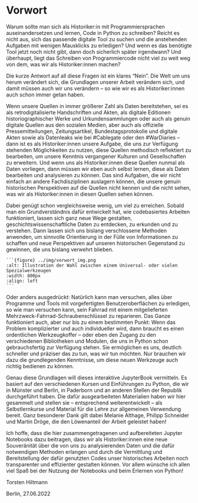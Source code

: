 # Vorwort

Warum sollte man sich als Historiker:in mit Programmiersprachen auseinandersetzen und lernen, Code in Python zu schreiben? Reicht es nicht aus, sich das passende digitale Tool zu suchen und die anstehenden Aufgaben mit wenigen Mausklicks zu erledigen? Und wenn es das benötigte Tool jetzt noch nicht gibt, dann doch sicherlich später irgendwann? Und überhaupt, liegt das Schreiben von Programmiercode nicht viel zu weit weg von dem, was wir als Historiker:innen machen?

Die kurze Antwort auf all diese Fragen ist ein klares “Nein”. Die Welt um uns herum verändert sich, die Grundlagen unserer Arbeit verändern sich, und damit müssen auch wir uns verändern – so wie wir es als Historiker:innen auch schon immer getan haben.

Wenn unsere Quellen in immer größerer Zahl als Daten bereitstehen, sei es als retrodigitalisierte Handschriften und Akten, als digitale Editionen historiographischer Werke und Urkundensammlungen oder auch als genuin digitale Quellen aus den sozialen Medien, aber auch als offizielle Pressemitteilungen, Zeitungsartikel, Bundestagsprotokolle und digitale Akten sowie als Datenleaks wie bei #Cablegate oder den #WarDiaries – dann ist es als Historiker:innen unsere Aufgabe, die uns zur Verfügung stehenden Möglichkeiten zu nutzen, diese Quellen methodisch reflektiert zu bearbeiten, um unsere Kenntnis vergangener Kulturen und Gesellschaften zu erweitern. Und wenn uns als Historiker:innen diese Quellen nunmal als Daten vorliegen, dann müssen wir eben auch selbst lernen, diese als Daten bearbeiten und analysieren zu können. Das sind Aufgaben, die wir nicht einfach an andere Fachdisziplinen auslagern können, die unsere genuin historischen Perspektiven auf die Quellen nicht kennen und die nicht sehen, was wir als Historiker:innen in diesen Quellen sehen können.

Dabei genügt schon vergleichsweise wenig, um viel zu erreichen. Sobald man ein Grundverständnis dafür entwickelt hat, wie codebasiertes Arbeiten funktioniert, lassen sich ganz neue Wege gestalten, geschichtswissenschaftliche Daten zu entdecken, zu erkunden und zu verstehen. Dann lassen sich uns bislang verschlossene Methoden anwenden, um sinnvolle Orientierung in der Fülle von Informationen zu schaffen und neue Perspektiven auf unseren historischen Gegenstand zu gewinnen, die uns bislang verwehrt blieben.

````{div} full-width
```{figure} ../img/vorwort_img.png
:alt: Illustration der Wahl zwischen einem Universal- oder vielen Spezialwerkzeugen
:width: 800px
:align: left
```
````

Oder anders ausgedrückt: Natürlich kann man versuchen, alles über Programme und Tools mit vorgefertigten Benutzeroberflächen zu erledigen, so wie man versuchen kann, sein Fahrrad mit einem mitgelieferten Mehrzweck-Fahrrad-Schraubenschlüssel zu reparieren. Das Ganze funktioniert auch, aber nur bis zu einem bestimmten Punkt: Wenn das Problem komplizierter und auch individueller wird, dann braucht es einen ordentlichen Werkzeugkoffer – oder eben den Zugang zu den verschiedenen Bibliotheken und Modulen, die uns in Python schon gebrauchsfertig zur Verfügung stehen. Sie ermöglichen es uns, deutlich schneller und präziser das zu tun, was wir tun möchten. Nur brauchen wir dazu die grundlegenden Kenntnisse, um diese neuen Werkzeuge auch richtig bedienen zu können.

Genau diese Grundlagen will dieses interaktive JupyterBook vermitteln. Es basiert auf den verschiedenen Kursen und Einführungen zu Python, die wir in Münster und Berlin, in Paderborn und an anderen Stellen der Republik durchgeführt haben. Die dafür ausgearbeiteten Materialien haben wir hier gesammelt und stellen sie – entsprechend weiterentwickelt – als Selbstlernkurse und Material für die Lehre zur allgemeinen Verwendung bereit. Ganz besonderer Dank gilt dabei Melanie Althage, Philipp Schneider und Martin Dröge, die den Löwenanteil der Arbeit geleistet haben!

Ich hoffe, dass die hier zusammengetragenen und aufbereiteten Jupyter Notebooks dazu beitragen, dass wir als Historiker:innen eine neue Souveränität über die von uns zu analysierenden Daten und die dafür notwendigen Methoden erlangen und durch die Vermittlung und Bereitstellung der dafür genutzten Codes unser historisches Arbeiten noch transparenter und effizienter gestalten können. Vor allem wünsche ich allen viel Spaß bei der Nutzung der Notebooks und beim Erlernen von Python!

Torsten Hiltmann

Berlin, 27.06.2022
